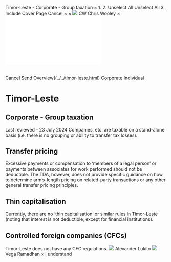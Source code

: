 Timor-Leste - Corporate - Group taxation
×
1.
2.
Unselect All
Unselect All
3.
Include Cover Page
Cancel
×
×
![](../../-/media/world-wide-tax-summaries/attachments/global---chris-wooley.ashx%3Frev=ac5e5f3223b34096b1afc2a6009c7320&revision=ac5e5f32-23b3-4096-b1af-c2a6009c7320&hash=859B7ADC84DC2CBEC9760E9E6EE7DE6D0A8BFCDF)
CW
Chris Wooley
×
![](group-taxation.html)
######
Cancel
Send
Overview](../../timor-leste.html)
Corporate
Individual
# Timor-Leste
## Corporate - Group taxation
Last reviewed - 23 July 2024
Companies, etc. are taxable on a stand-alone basis (i.e. there is no grouping or ability to transfer tax losses).
## Transfer pricing
Excessive payments or compensation to ‘members of a legal person’ or payments between associates for work performed should not be deductible. The TDA, however, does not provide specific guidance on how to determine arm’s-length pricing on related-party transactions or any other general transfer pricing principles.
## Thin capitalisation
Currently, there are no ‘thin capitalisation’ or similar rules in Timor-Leste (noting that interest is not deductible, except for financial institutions).
## Controlled foreign companies (CFCs)
Timor-Leste does not have any CFC regulations.
![](../../-/media/world-wide-tax-summaries/attachments/timor-leste---alexander-lukito.ashx%3Frev=293a7f9d18d243668e88a29ef723f130&revision=293a7f9d-18d2-4366-8e88-a29ef723f130&hash=B2E32852FD2FCB3AAED8FCA9CAA813C7422319C2)
Alexander Lukito
![](../../-/media/world-wide-tax-summaries/attachments/timor-leste---vega_ramadhan.ashx%3Frev=f1eee9a6c025497482abf6084f1148c4&revision=f1eee9a6-c025-4974-82ab-f6084f1148c4&hash=2238FABCEF5428C56B3F172C4B59B20AFEB5F3A8)
Vega Ramadhan
×
I understand